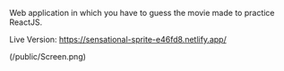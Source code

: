 Web application in which you have to guess the movie made to practice ReactJS. 

Live Version: https://sensational-sprite-e46fd8.netlify.app/

(/public/Screen.png)
